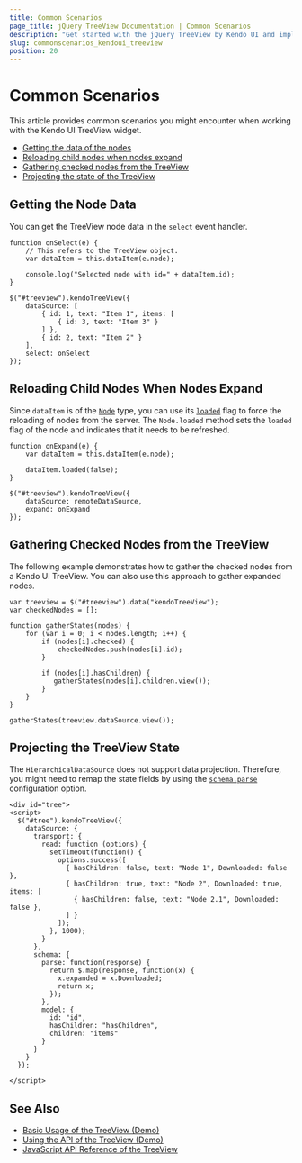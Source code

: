 ```yaml
---
title: Common Scenarios
page_title: jQuery TreeView Documentation | Common Scenarios
description: "Get started with the jQuery TreeView by Kendo UI and implement some common use-case scenarios."
slug: commonscenarios_kendoui_treeview
position: 20
---
```


# Common Scenarios

This article provides common scenarios you might encounter when working with the Kendo UI TreeView widget.

* [Getting the data of the nodes](#getting-the-node-data)
* [Reloading child nodes when nodes expand](#reloading-child-nodes-when-nodes-expand)
* [Gathering checked nodes from the TreeView](#gathering-child-nodes-from-the-treeview)
* [Projecting the state of the TreeView](#projecting-the-treeview-state)

## Getting the Node Data

You can get the TreeView node data in the `select` event handler.

    function onSelect(e) {
        // This refers to the TreeView object.
        var dataItem = this.dataItem(e.node);

        console.log("Selected node with id=" + dataItem.id);
    }

    $("#treeview").kendoTreeView({
        dataSource: [
            { id: 1, text: "Item 1", items: [
                { id: 3, text: "Item 3" }
            ] },
            { id: 2, text: "Item 2" }
        ],
        select: onSelect
    });

## Reloading Child Nodes When Nodes Expand

Since `dataItem` is of the [`Node`](/api/framework/node) type, you can use its [`loaded`](/api/framework/node#methods-loaded) flag to force the reloading of nodes from the server. The `Node.loaded` method sets the `loaded` flag of the node and indicates that it needs to be refreshed.

    function onExpand(e) {
        var dataItem = this.dataItem(e.node);

        dataItem.loaded(false);
    }

    $("#treeview").kendoTreeView({
        dataSource: remoteDataSource,
        expand: onExpand
    });

## Gathering Checked Nodes from the TreeView

The following example demonstrates how to gather the checked nodes from a Kendo UI TreeView. You can also use this approach to gather expanded nodes.

    var treeview = $("#treeview").data("kendoTreeView");
    var checkedNodes = [];

    function gatherStates(nodes) {
        for (var i = 0; i < nodes.length; i++) {
            if (nodes[i].checked) {
                checkedNodes.push(nodes[i].id);
            }

            if (nodes[i].hasChildren) {
               gatherStates(nodes[i].children.view());
            }
        }
    }

    gatherStates(treeview.dataSource.view());

## Projecting the TreeView State

The `HierarchicalDataSource` does not support data projection. Therefore, you might need to remap the state fields by using the [`schema.parse`](/api/framework/datasource#configuration-schema.parse) configuration option.

    <div id="tree">
    <script>
      $("#tree").kendoTreeView({
        dataSource: {
          transport: {
            read: function (options) {
              setTimeout(function() {
                options.success([
                  { hasChildren: false, text: "Node 1", Downloaded: false },
                  { hasChildren: true, text: "Node 2", Downloaded: true, items: [
                    { hasChildren: false, text: "Node 2.1", Downloaded: false },
                  ] }
                ]);
              }, 1000);
            }
          },
          schema: {
            parse: function(response) {
              return $.map(response, function(x) {
                x.expanded = x.Downloaded;
                return x;
              });
            },
            model: {
              id: "id",
              hasChildren: "hasChildren",
              children: "items"
            }
          }
        }
      });

    </script>

## See Also

* [Basic Usage of the TreeView (Demo)](https://demos.telerik.com/kendo-ui/treeview/index)
* [Using the API of the TreeView (Demo)](https://demos.telerik.com/kendo-ui/treeview/api)
* [JavaScript API Reference of the TreeView](/api/javascript/ui/treeview)
